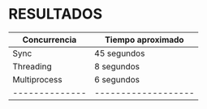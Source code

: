 # RESULTADOS

|**Concurrencia**|**Tiempo aproximado**|
| -------------- | ------------------- |
|      Sync      |      45 segundos    |
|   Threading    |      8 segundos     |
|  Multiprocess  |      6 segundos     |
| -------------- | ------------------- |





